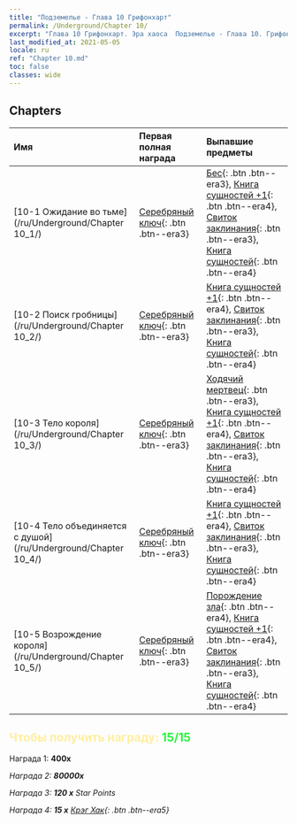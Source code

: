 ```yaml
---
title: "Подземелье - Глава 10 Грифонхарт"
permalink: /Underground/Chapter 10/
excerpt: "Глава 10 Грифонхарт. Эра хаоса  Подземелье - Глава 10. Грифонхарт"
last_modified_at: 2021-05-05
locale: ru
ref: "Chapter 10.md"
toc: false
classes: wide
---
```


## Chapters

  | Имя |  Первая полная награда | Выпавшие предметы |
  |:------------|:------------|:------------| 
  | [10-1 Ожидание во тьме](/ru/Underground/Chapter 10_1/) | [Серебряный ключ](/ItemsRU/con_693/){: .btn .btn--era3} | [Бес](/ItemsRU/unt_226/){: .btn .btn--era3}, [Книга сущностей +1](/ItemsRU/mat_46/){: .btn .btn--era4}, [Свиток заклинания](/ItemsRU/con_694/){: .btn .btn--era3}, [Книга сущностей](/ItemsRU/mat_39/){: .btn .btn--era4} |
  | [10-2 Поиск гробницы](/ru/Underground/Chapter 10_2/) | [Серебряный ключ](/ItemsRU/con_693/){: .btn .btn--era3} | [Книга сущностей +1](/ItemsRU/mat_46/){: .btn .btn--era4}, [Свиток заклинания](/ItemsRU/con_694/){: .btn .btn--era3}, [Книга сущностей](/ItemsRU/mat_39/){: .btn .btn--era4} |
  | [10-3 Тело короля](/ru/Underground/Chapter 10_3/) | [Серебряный ключ](/ItemsRU/con_693/){: .btn .btn--era3} | [Ходячий мертвец](/ItemsRU/unt_209/){: .btn .btn--era3}, [Книга сущностей +1](/ItemsRU/mat_46/){: .btn .btn--era4}, [Свиток заклинания](/ItemsRU/con_694/){: .btn .btn--era3}, [Книга сущностей](/ItemsRU/mat_39/){: .btn .btn--era4} |
  | [10-4 Тело объединяется с душой](/ru/Underground/Chapter 10_4/) | [Серебряный ключ](/ItemsRU/con_693/){: .btn .btn--era3} | [Книга сущностей +1](/ItemsRU/mat_46/){: .btn .btn--era4}, [Свиток заклинания](/ItemsRU/con_694/){: .btn .btn--era3}, [Книга сущностей](/ItemsRU/mat_39/){: .btn .btn--era4} |
  | [10-5 Возрождение короля](/ru/Underground/Chapter 10_5/) | [Серебряный ключ](/ItemsRU/con_693/){: .btn .btn--era3} | [Порождение зла](/ItemsRU/unt_230/){: .btn .btn--era4}, [Книга сущностей +1](/ItemsRU/mat_46/){: .btn .btn--era4}, [Свиток заклинания](/ItemsRU/con_694/){: .btn .btn--era3}, [Книга сущностей](/ItemsRU/mat_39/){: .btn .btn--era4} |


## <span style="color: #ffeea0">Чтобы получить награду: </span><span style="color: #27f73a">15/15</span>

 Награда 1:  **400x** <i class="fas fa-gem"/>

 Награда 2:  **80000x** <i class="fas fa-coins"/>

 Награда 3: **120 x** Star Points

 Награда 4: **15 x** [Крэг Хак](/ItemsRU/her_375/){: .btn .btn--era5}

